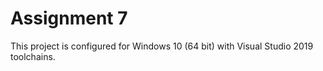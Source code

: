 # Assignment 7

This project is configured for Windows 10 (64 bit) with Visual Studio 2019 toolchains.